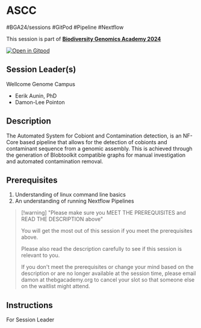 # ASCC

#BGA24/sessions #GitPod #Pipeline #Nextflow

This session is part of [**Biodiversity Genomics Academy 2024**](https://thebgacademy.org)

[![Open in Gitpod](https://gitpod.io/button/open-in-gitpod.svg)](https://gitpod.io/#https://github.com/thebgacademy/ASCC) 

## Session Leader(s)
Wellcome Genome Campus
- Eerik Aunin, PhD
- Damon-Lee Pointon

## Description

The Automated System for Cobiont and Contamination detection, is an NF-Core based pipeline that allows for the detection of cobionts and contaminant sequence from a genomic assembly. This is achieved through the generation of Blobtoolkit compatible graphs for manual investigation and automated contamination removal.

## Prerequisites

1. Understanding of linux command line basics
2. An understanding of running Nextflow Pipelines

>[!warning] "Please make sure you MEET THE PREREQUISITES and READ THE DESCRIPTION above"
>
>    You will get the most out of this session if you meet the prerequisites above.
>
>    Please also read the description carefully to see if this session is relevant to you.
>    
>    If you don't meet the prerequisites or change your mind based on the description or are no longer available at the session time, please email damon at thebgacademy.org to cancel your slot so that someone else on the waitlist might attend.


## Instructions
For Session Leader
